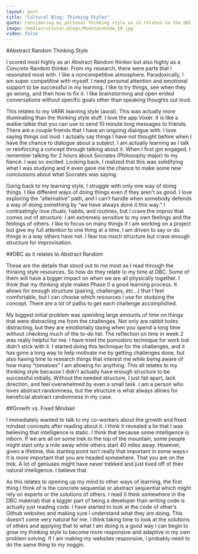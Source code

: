 ```yaml
---
layout: post
title: "Cultural Blog: Thinking Styles"
quote: Considering my personal thinking style as it relates to the DBC experience.
image: /media/cultural-blogs/MountainView_19.jpg
video: false
---
```


#Abstract Random Thinking Style

I scored most highly as an Abstract Random thinker but also highly as a Concrete Random thinker. From my research, there were parts that I resonated most with. I like a noncompetitive atmosphere. Paradoxically, I am super competitive with myself. I need personal attention and emotional support to be successful in my learning. I like to try things, see when they go wrong, and then how to fix it. I like brainstorming and open ended conversations without specific goals other than speaking thoughts out loud.

This relates to my VARK learning style (aural). This was actually more illuminating than the thinking style stuff. I love the app Voxer. It is like a walkie talkie that you can use to send 10 minute long messages to friends. There are a couple friends that I have an ongoing dialogue with. I love saying things out loud. I actually say things I have not thought before when I  have the chance to dialogue about a subject. I am actually learning as I talk or reinforcing a concept through talking about it. When I first got engaged, I remember talking for 2 hours about Socrates (Philosophy major) to my fiancé. I was so excited. Looking back, I realized that this was solidifying what I was studying and it even gave me the chance to make some new conclusions about what Socrates was saying.

Going back to my learning style, I struggle with only one way of doing things. I like different ways of doing things even if they aren't as good. I love exploring the “alternative” path, and I can’t handle when somebody defends a way of doing something by “we have always done it this way.” I contrastingly love rituals, habits, and routines, but I crave the improv that comes out of structure. I am extremely sensitive to my own feelings and the feelings of others. I like to focus on many things if I am working on a project but give my full attention to one thing at a time. I am driven to say or do things in a way others have not. I fear too much structure but crave enough structure for improvisation.

##DBC as it relates to Abstract Random

These are the details that stood out to me most as I read through the thinking style resources. So how do they relate to my time at DBC. Some of them will have a bigger impact on when we are all physically together. I think that my thinking style makes Phase 0 a good learning process. It allows for enough structure (pairing, challenges, etc…) that I feel comfortable, but I can choose which resources I use for studying the concept. There are a lot of paths to get each challenge accomplished.

My biggest initial problem was spending large amounts of time on things that were distracting me from the challenges. Not only are rabbit holes distracting, but they are emotionally taxing when you spend a long time without checking much of the to-do list. The reflection on time in week 2 was really helpful for me. I have tried the pomodoro technique for work but didn’t stick with it. I started doing this technique for the challenges, and it has gone a long way to help motivate me by getting challenges done, but also having time to research things that interest me while being aware of how many “tomatoes" I am allowing for anything. This all relates to my thinking style because I didn’t actually have enough structure to be successful initially. Without the needed structure, I just fall apart, lack direction, and feel overwhelmed by even a small task. I am a person who loves abstract randomness, but the structure is what always allows for beneficial abstract randomness in my case.

##Growth vs. Fixed Mindset

I immediately wanted to talk to my co-workers about the growth and fixed mindset concepts after reading about it. I think it revealed a lie that I was believing that intelligence is static. I think that because some intelligence is inborn. If we are all on some trek to the top of the mountain, some people might start only a mile away while others start 40 miles away. However, given a lifetime, this starting point isn’t really that important in some ways> it is more important that you are headed somewhere. That you are on the trek. A lot of geniuses might have never trekked and just lived off of their natural intelligence. I believe that.

As this relates to opening up my mind to other ways of learning, the first thing I think of is the concrete sequential or abstract sequential which might rely on experts or the solutions of others. I read (I think somewhere in the DBC material) that a bigger part of being a developer than writing code is actually just reading code. I have started to look at the code of other’s Github websites and making sure I understand what they are doing. This doesn’t come very natural for me. I think taking time to look at the solutions of others and applying that to what I am doing is a good way I can begin to grow my thinking style to become more responsive and adaptive in my own problem solving. If I am making my websites responsive, I probably need to do the same thing to my noggin.